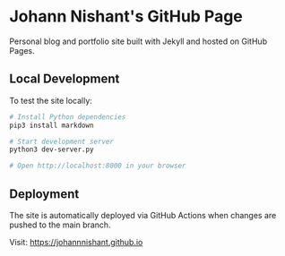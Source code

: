 # Johann Nishant's GitHub Page

Personal blog and portfolio site built with Jekyll and hosted on GitHub Pages.

## Local Development

To test the site locally:

```bash
# Install Python dependencies
pip3 install markdown

# Start development server
python3 dev-server.py

# Open http://localhost:8000 in your browser
```

## Deployment

The site is automatically deployed via GitHub Actions when changes are pushed to the main branch.

Visit: https://johannnishant.github.io